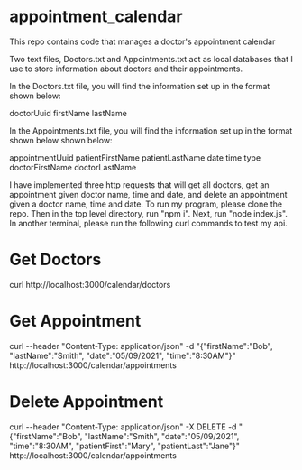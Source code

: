 # appointment_calendar
This repo contains code that manages a doctor's appointment calendar

Two text files, Doctors.txt and Appointments.txt act as local databases that I use to store information about doctors and their appointments.

In the Doctors.txt file, you will find the information set up in the format shown below:

  doctorUuid firstName lastName 

In the Appointments.txt file, you will find the information set up in the format shown below shown below:

  appointmentUuid patientFirstName patientLastName date time type doctorFirstName doctorLastName
  
I have implemented three http requests that will get all doctors, get an appointment given doctor name, time and date, and delete an appointment given a doctor name, time and date. To run my program, please clone the repo. Then in the top level directory, run "npm i". Next, run "node index.js". In another terminal, please run the following curl commands to test my api.

# Get Doctors 
curl http://localhost:3000/calendar/doctors 
# Get Appointment
curl --header "Content-Type: application/json" -d "{\"firstName\":\"Bob\", \"lastName\":\"Smith\", \"date\":\"05/09/2021\", \"time\":\"8:30AM\"}" http://localhost:3000/calendar/appointments 
# Delete Appointment 
curl --header "Content-Type: application/json" -X DELETE -d "{\"firstName\":\"Bob\", \"lastName\":\"Smith\", \"date\":\"05/09/2021\", \"time\":\"8:30AM\", \"patientFirst\":\"Mary\", \"patientLast\":\"Jane\"}" http://localhost:3000/calendar/appointments




